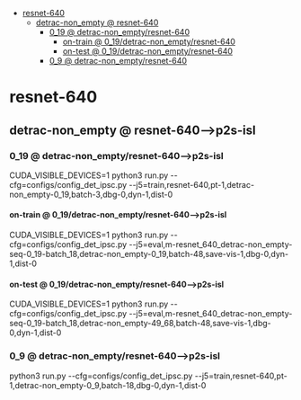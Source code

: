 <!-- MarkdownTOC -->

- [resnet-640](#resnet_64_0_)
    - [detrac-non_empty       @ resnet-640](#detrac_non_empty___resnet_640_)
        - [0_19       @ detrac-non_empty/resnet-640](#0_19___detrac_non_empty_resnet_64_0_)
            - [on-train       @ 0_19/detrac-non_empty/resnet-640](#on_train___0_19_detrac_non_empty_resnet_640_)
            - [on-test       @ 0_19/detrac-non_empty/resnet-640](#on_test___0_19_detrac_non_empty_resnet_640_)
        - [0_9       @ detrac-non_empty/resnet-640](#0_9___detrac_non_empty_resnet_64_0_)

<!-- /MarkdownTOC -->
<a id="resnet_64_0_"></a>
# resnet-640 
<a id="detrac_non_empty___resnet_640_"></a>
## detrac-non_empty       @ resnet-640-->p2s-isl
<a id="0_19___detrac_non_empty_resnet_64_0_"></a>
### 0_19       @ detrac-non_empty/resnet-640-->p2s-isl
CUDA_VISIBLE_DEVICES=1 python3 run.py --cfg=configs/config_det_ipsc.py --j5=train,resnet-640,pt-1,detrac-non_empty-0_19,batch-3,dbg-0,dyn-1,dist-0
<a id="on_train___0_19_detrac_non_empty_resnet_640_"></a>
#### on-train       @ 0_19/detrac-non_empty/resnet-640-->p2s-isl
CUDA_VISIBLE_DEVICES=1 python3 run.py --cfg=configs/config_det_ipsc.py --j5=eval,m-resnet_640_detrac-non_empty-seq-0_19-batch_18,detrac-non_empty-0_19,batch-48,save-vis-1,dbg-0,dyn-1,dist-0
<a id="on_test___0_19_detrac_non_empty_resnet_640_"></a>
#### on-test       @ 0_19/detrac-non_empty/resnet-640-->p2s-isl
CUDA_VISIBLE_DEVICES=1 python3 run.py --cfg=configs/config_det_ipsc.py --j5=eval,m-resnet_640_detrac-non_empty-seq-0_19-batch_18,detrac-non_empty-49_68,batch-48,save-vis-1,dbg-0,dyn-1,dist-0
<a id="0_9___detrac_non_empty_resnet_64_0_"></a>
### 0_9       @ detrac-non_empty/resnet-640-->p2s-isl
python3 run.py --cfg=configs/config_det_ipsc.py --j5=train,resnet-640,pt-1,detrac-non_empty-0_9,batch-18,dbg-0,dyn-1,dist-0

